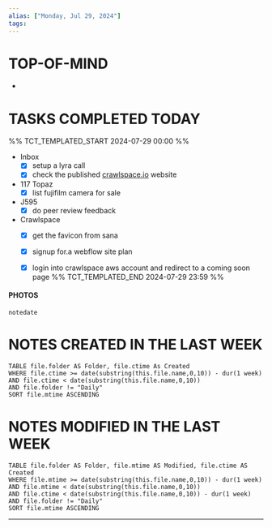```yaml
---
alias: ["Monday, Jul 29, 2024"]
tags: 
---
```



# TOP-OF-MIND
-  

# TASKS COMPLETED TODAY
%% TCT_TEMPLATED_START 2024-07-29 00:00 %%
* Inbox
    - [x] setup a lyra call 
    - [x] check the published [crawlspace.io](http://crawlspace.io) website 
* 117 Topaz
    - [x] list fujifilm camera for sale 
* J595
    - [x] do peer review feedback 
* Crawlspace
    - [x] get the favicon from sana 
    - [x] signup for.a webflow site plan 
    - [x] login into crawlspace aws account and redirect to a coming soon page 
%% TCT_TEMPLATED_END 2024-07-29 23:59 %%


#### PHOTOS
```photos
notedate
```

# NOTES CREATED IN THE LAST WEEK
``` dataview
TABLE file.folder AS Folder, file.ctime As Created
WHERE file.ctime >= date(substring(this.file.name,0,10)) - dur(1 week) 
AND file.ctime < date(substring(this.file.name,0,10)) 
AND file.folder != "Daily"
SORT file.mtime ASCENDING
```

# NOTES MODIFIED IN THE LAST WEEK
``` dataview
TABLE file.folder AS Folder, file.mtime AS Modified, file.ctime AS Created
WHERE file.mtime >= date(substring(this.file.name,0,10)) - dur(1 week)
AND file.mtime < date(substring(this.file.name,0,10))
AND file.ctime < date(substring(this.file.name,0,10)) - dur(1 week)
AND file.folder != "Daily"
SORT file.mtime ASCENDING
```
---
